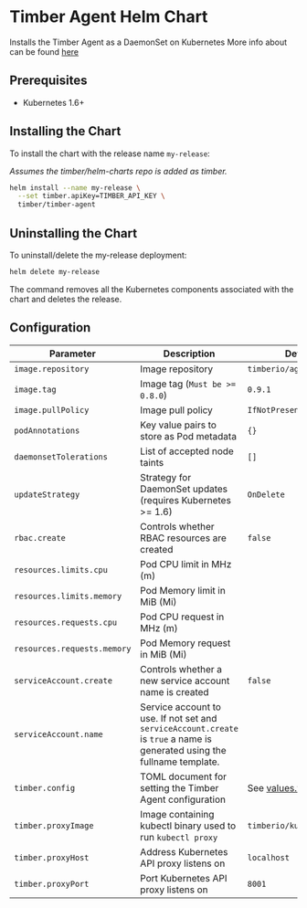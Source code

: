# Timber Agent Helm Chart

Installs the Timber Agent as a DaemonSet on Kubernetes
More info about can be found [here](https://timber.io/docs/platforms/kubernetes)

## Prerequisites

- Kubernetes 1.6+

## Installing the Chart

To install the chart with the release name `my-release`:

_Assumes the timber/helm-charts repo is added as timber._

```bash
helm install --name my-release \
  --set timber.apiKey=TIMBER_API_KEY \
  timber/timber-agent
```

## Uninstalling the Chart

To uninstall/delete the my-release deployment:

```bash
helm delete my-release
```

The command removes all the Kubernetes components associated with the chart and deletes the release.

## Configuration

| Parameter                   | Description                         | Default                                           |
|-----------------------------|-------------------------------------|---------------------------------------------------|
| `image.repository`          | Image repository | `timberio/agent` |
| `image.tag`                 | Image tag (`Must be >= 0.8.0`) | `0.9.1`|
| `image.pullPolicy`          | Image pull policy | `IfNotPresent` |
| `podAnnotations`            | Key value pairs to store as Pod metadata | `{}`
| `daemonsetTolerations`      | List of accepted node taints | `[]`
| `updateStrategy`            | Strategy for DaemonSet updates (requires Kubernetes >= 1.6) | `OnDelete`
| `rbac.create`               | Controls whether RBAC resources are created | `false`
| `resources.limits.cpu`      | Pod CPU limit in MHz (m) | |
| `resources.limits.memory`   | Pod Memory limit in MiB (Mi) | |
| `resources.requests.cpu`    | Pod CPU request in MHz (m) | |
| `resources.requests.memory` | Pod Memory request in MiB (Mi)| |
| `serviceAccount.create`     | Controls whether a new service account name is created | `false`
| `serviceAccount.name`       | Service account to use. If not set and `serviceAccount.create` is `true` a name is generated using the fullname template. |  |
| `timber.config`             | TOML document for setting the Timber Agent configuration | See [values.yaml](values.yaml)
| `timber.proxyImage`         | Image containing kubectl binary used to run `kubectl proxy` | `timberio/kubectl:1.10.0`
| `timber.proxyHost`          | Address Kubernetes API proxy listens on | `localhost`
| `timber.proxyPort`          | Port Kubernetes API proxy listens on | `8001`
